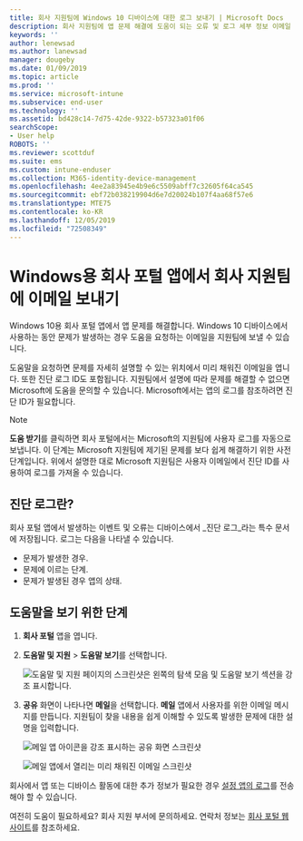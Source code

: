 ```yaml
---
title: 회사 지원팀에 Windows 10 디바이스에 대한 로그 보내기 | Microsoft Docs
description: 회사 지원팀에 앱 문제 해결에 도움이 되는 오류 및 로그 세부 정보 이메일 보내기
keywords: ''
author: lenewsad
ms.author: lanewsad
manager: dougeby
ms.date: 01/09/2019
ms.topic: article
ms.prod: ''
ms.service: microsoft-intune
ms.subservice: end-user
ms.technology: ''
ms.assetid: bd428c14-7d75-42de-9322-b57323a01f06
searchScope:
- User help
ROBOTS: ''
ms.reviewer: scottduf
ms.suite: ems
ms.custom: intune-enduser
ms.collection: M365-identity-device-management
ms.openlocfilehash: 4ee2a83945e4b9e6c5509abff7c32605f64ca545
ms.sourcegitcommit: ebf72b038219904d6e7d20024b107f4aa68f57e6
ms.translationtype: MTE75
ms.contentlocale: ko-KR
ms.lasthandoff: 12/05/2019
ms.locfileid: "72508349"
---
```

# <a name="email-your-company-support-about-problem-from-company-portal-for-windows"></a>Windows용 회사 포털 앱에서 회사 지원팀에 이메일 보내기

Windows 10용 회사 포털 앱에서 앱 문제를 해결합니다. Windows 10 디바이스에서 사용하는 동안 문제가 발생하는 경우 도움을 요청하는 이메일을 지원팀에 보낼 수 있습니다. 

도움말을 요청하면 문제를 자세히 설명할 수 있는 위치에서 미리 채워진 이메일을 엽니다. 또한 진단 로그 ID도 포함됩니다. 지원팀에서 설명에 따라 문제를 해결할 수 없으면 Microsoft에 도움을 문의할 수 있습니다. Microsoft에서는 앱의 로그를 참조하려면 진단 ID가 필요합니다.   


> [!Note]
> **도움 받기**를 클릭하면 회사 포털에서는 Microsoft의 지원팀에 사용자 로그를 자동으로 보냅니다. 이 단계는 Microsoft 지원팀에 제기된 문제를 보다 쉽게 해결하기 위한 사전 단계입니다. 위에서 설명한 대로 Microsoft 지원팀은 사용자 이메일에서 진단 ID를 사용하여 로그를 가져올 수 있습니다.  

## <a name="what-is-a-diagnostic-log"></a>진단 로그란?

회사 포털 앱에서 발생하는 이벤트 및 오류는 디바이스에서 _진단 로그_라는 특수 문서에 저장됩니다. 로그는 다음을 나타낼 수 있습니다.  
* 문제가 발생한 경우.  
* 문제에 이르는 단계.  
* 문제가 발생된 경우 앱의 상태.   

## <a name="steps-to-get-help"></a>도움말을 보기 위한 단계  

1. **회사 포털** 앱을 엽니다.
2. **도움말 및 지원** > **도움말 보기**를 선택합니다.  

   ![도움말 및 지원 페이지의 스크린샷은 왼쪽의 탐색 모음 및 도움말 보기 섹션을 강조 표시합니다.](./media/1812_UCP_Help_Support_Get_Help_Logs.png)    

3. **공유** 화면이 나타나면 **메일**을 선택합니다. **메일** 앱에서 사용자를 위한 이메일 메시지를 만듭니다. 지원팀이 찾을 내용을 쉽게 이해할 수 있도록 발생한 문제에 대한 설명을 입력합니다.  

   ![메일 앱 아이콘을 강조 표시하는 공유 화면 스크린샷](./media/1811_Mail_Logs_Windows_CPapp.png)  


   ![메일 앱에서 열리는 미리 채워진 이메일 스크린샷](./media/1811_Get_Help_Email_Windows_CPapp.png)  

회사에서 앱 또는 디바이스 활동에 대한 추가 정보가 필요한 경우 [설정 앱의 로그](send-logs-to-your-it-admin-settings-windows.md)를 전송해야 할 수 있습니다.  

여전히 도움이 필요하세요? 회사 지원 부서에 문의하세요. 연락처 정보는 [회사 포털 웹 사이트](https://go.microsoft.com/fwlink/?linkid=2010980)를 참조하세요.  
